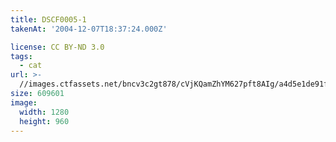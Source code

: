 ```yaml
---
title: DSCF0005-1
takenAt: '2004-12-07T18:37:24.000Z'

license: CC BY-ND 3.0
tags:
  - cat
url: >-
  //images.ctfassets.net/bncv3c2gt878/cVjKQamZhYM627pft8AIg/a4d5e1de91fe971460f40df889fbafe2/dscf0005-1_4560386848_o
size: 609601
image:
  width: 1280
  height: 960
---
```


